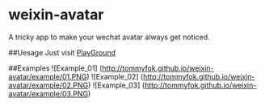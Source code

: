 weixin-avatar
=============

A tricky app to make your wechat avatar always get noticed.

##Uesage
Just visit [PlayGround](http://tommyfok.github.io/weixin-avatar/)

##Examples
![Example_01]
(http://tommyfok.github.io/weixin-avatar/example/01.PNG)
![Example_02]
(http://tommyfok.github.io/weixin-avatar/example/02.PNG)
![Example_03]
(http://tommyfok.github.io/weixin-avatar/example/03.PNG)
